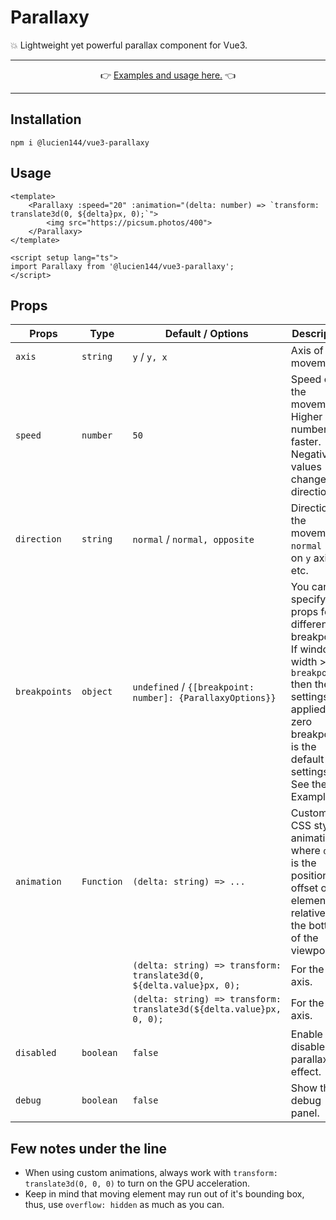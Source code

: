 # Parallaxy

💥 Lightweight yet powerful parallax component for Vue3. 

---
<p align="center">
👉 <a href="https://parallaxy.144.wtf/#example-1">Examples and usage here.</a> 👈
</p>

---

## Installation

```shell
npm i @lucien144/vue3-parallaxy
```

## Usage

```vue
<template>
	<Parallaxy :speed="20" :animation="(delta: number) => `transform: translate3d(0, ${delta}px, 0);`">
		<img src="https://picsum.photos/400">
	</Parallaxy>
</template>

<script setup lang="ts">
import Parallaxy from '@lucien144/vue3-parallaxy';
</script>
```

## Props

| Props         | Type       | Default / Options                                                   | Description                                                                                                                                                                    |
|---------------|------------|---------------------------------------------------------------------|--------------------------------------------------------------------------------------------------------------------------------------------------------------------------------|
| `axis`        | `string`   | `y` / `y, x`                                                        | Axis of the movement.                                                                                                                                                          |
| `speed`       | `number`   | `50`                                                                | Speed of the movement. Higher number -> faster. Negative values changes the direction.                                                                                         |
| `direction`   | `string`   | `normal` / `normal, opposite`                                       | Direction of the movement. `normal` -> `up` on `y` axis etc.                                                                                                                   |
| `breakpoints` | `object`   | `undefined` / `{[breakpoint: number]: {ParallaxyOptions}}`                      | You can specify all props for different breakpoints. If window width >= `breakpoint` then the settings is applied, zero breakpoint is the default settings. See the Example 5. |
| `animation`   | `Function` | `(delta: string) => ...`                                            | Custom CSS style animation where `delta` is the position offset of the element relative to the bottom of the viewport.                                                         |
|               |            | `(delta: string) => transform: translate3d(0, ${delta.value}px, 0);` | For the `y` axis.                                                                                                                                                              |
|               |            | `(delta: string) => transform: translate3d(${delta.value}px, 0, 0);` | For the `x` axis.                                                                                                                                                              |
| `disabled`    | `boolean`  | `false`                                                             | Enable / disable the parallax effect.                                                                                                                                          |
| `debug`       | `boolean`  | `false`                                                             | Show the debug panel.                                                                                                                                                          |

## Few notes under the line

- When using custom animations, always work with `transform: translate3d(0, 0, 0)` to turn on the GPU acceleration.
- Keep in mind that moving element may run out of it's bounding box, thus, use `overflow: hidden` as much as you can.
